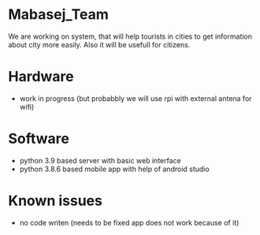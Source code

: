 # Mabasej_Team
We are working on system, that will help tourists in cities to get information about city more easily. Also it will be usefull for citizens.

# Hardware
- work in progress (but probabbly we will use rpi with external antena for wifi)

# Software
- python 3.9 based server with basic web interface
- python 3.8.6 based mobile app with help of android studio

# Known issues
- no code writen (needs to be fixed app does not work because of it)

